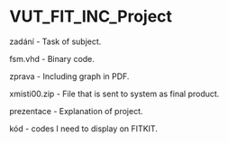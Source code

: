 # VUT_FIT_INC_Project


zadání - Task of subject.

fsm.vhd - Binary code.

zprava - Including graph in PDF.

xmisti00.zip - File that is sent to system as final product.

prezentace - Explanation of project.

kód - codes I need to display on FITKIT.
